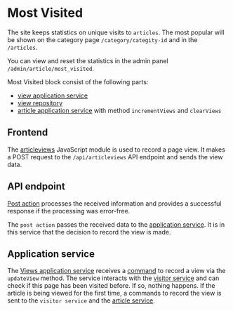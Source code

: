 # Most Visited

The site keeps statistics on unique visits to `articles`. The most popular will be shown on the category page `/category/categity-id`  and in the `/articles`.  

You can view and reset the statistics in the admin panel `/admin/article/most_visited`.

Most Visited block consist of the following parts:

- [view application service](./../../app/code/Application/Article/MostVisited)
- [view repository](./../../app/code/Infrastructure/Persist/Sql/ReadModels/Article/MostVisited/Repository.php)
- [article application service](./../../app/code/Application/Article/ArticleService/ArticleService.php) with method `incrementViews` and `clearViews`

## Frontend

The [articleviews](./../../public/http/media/js/frontend/articleviews) JavaScript module is used to record a page view. It makes a POST request to the `/api/articleviews` API endpoint and sends the view data.

## API endpoint

[Post action](./../../app/code/Infrastructure/Http/Actions/POST/Api/ArticleViews/DefaultAction.php) processes the received information and provides a successful response if the processing was error-free.

The `post action` passes the received data to the [application service](./../../app/code/Application/Article/ArticleViews/ArticleViewsService.php). It is in this service that the decision to record the view is made.

## Application service

The [Views application service](./../../app/code/Application/Article/ArticleViews/ArticleViewsService.php) receives a [command](./../../app/code/Application/Article/ArticleViews/UpdateView.php) to record a view via the `updateView` method. The service interacts with the [visitor service](./../../app/code/Application/Visitor/VisitorService.php) and can check if this page has been visited before. If so, nothing happens. If the article is being viewed for the first time, a commands to record the view is sent to the `visitor service` and the [article service](./../../app/code/Application/Article/ArticleService/ArticleService.php).

